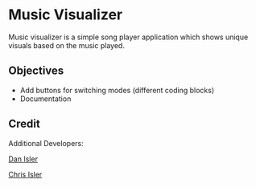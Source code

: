 # Music Visualizer
Music visualizer is a simple song player application which shows unique visuals based on the music played.

## Objectives

<ul>
  <li>Add buttons for switching modes (different coding blocks)</li>
  <li>Documentation</li>
</ul>

## Credit

Additional Developers:

<a href="https://github.com/disler/final_stand_1.5" title="Dan Isler">Dan Isler</a>

<a href="https://github.com/chrisisler" title="Chris Isler">Chris Isler</a>
